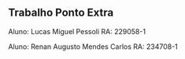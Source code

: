 <h2>Trabalho Ponto Extra</h2>

Aluno: Lucas Miguel Pessoli
RA: 229058-1

Aluno: Renan Augusto Mendes Carlos
RA: 234708-1
